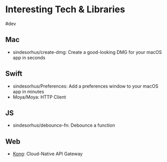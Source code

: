 # Interesting Tech & Libraries
#dev

## Mac
- sindesorhus/create-dmg: Create a good-looking DMG for your macOS app in seconds

## Swift
- sindesorhus/Preferences: Add a preferences window to your macOS app in minutes 
- Moya/Moya: HTTP Client

## JS
- sindesorhus/debounce-fn: Debounce a function


## Web
- [Kong](https://github.com/Kong/kong):   Cloud-Native API Gateway
